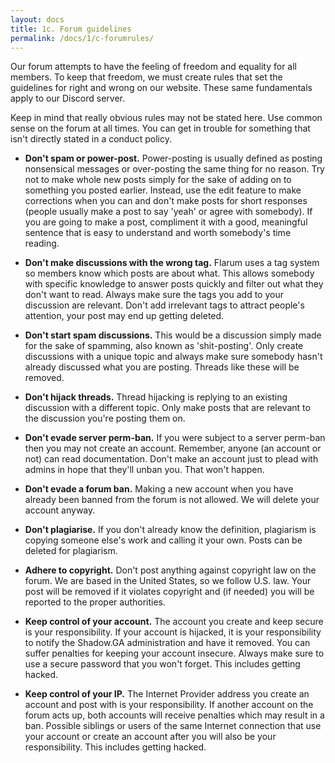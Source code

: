 ```yaml
---
layout: docs
title: 1c. Forum guidelines
permalink: /docs/1/c-forumrules/
---
```

Our forum attempts to have the feeling of freedom and equality for all members. To keep that freedom, we must create rules that set the guidelines for right and wrong on our website. These same fundamentals apply to our Discord server.

Keep in mind that really obvious rules may not be stated here. Use common sense on the forum at all times. You can get in trouble for something that isn't directly stated in a conduct policy.

- **Don't spam or power-post.** Power-posting is usually defined as posting nonsensical messages or over-posting the same thing for no reason. Try not to make whole new posts simply for the sake of adding on to something you posted earlier. Instead, use the edit feature to make corrections when you can and don't make posts for short responses (people usually make a post to say 'yeah' or agree with somebody). If you are going to make a post, compliment it with a good, meaningful sentence that is easy to understand and worth somebody's time reading.

- **Don't make discussions with the wrong tag.** Flarum uses a tag system so members know which posts are about what. This allows somebody with specific knowledge to answer posts quickly and filter out what they don't want to read. Always make sure the tags you add to your discussion are relevant. Don't add irrelevant tags to attract people's attention, your post may end up getting deleted.

- **Don't start spam discussions.** This would be a discussion simply made for the sake of spamming, also known as 'shit-posting'. Only create discussions with a unique topic and always make sure somebody hasn't already discussed what you are posting. Threads like these will be removed.

- **Don't hijack threads.** Thread hijacking is replying to an existing discussion with a different topic. Only make posts that are relevant to the discussion you're posting them on.

- **Don't evade server perm-ban.** If you were subject to a server perm-ban then you may not create an account. Remember, anyone (an account or not) can read documentation. Don't make an account just to plead with admins in hope that they'll unban you. That won't happen.

- **Don't evade a forum ban.** Making a new account when you have already been banned from the forum is not allowed. We will delete your account anyway.

- **Don't plagiarise.** If you don't already know the definition, plagiarism is copying someone else's work and calling it your own. Posts can be deleted for plagiarism.

- **Adhere to copyright.** Don't post anything against copyright law on the forum. We are based in the United States, so we follow U.S. law. Your post will be removed if it violates copyright and (if needed) you will be reported to the proper authorities.

- **Keep control of your account.** The account you create and keep secure is your responsibility. If your account is hijacked, it is your responsibility to notify the Shadow.GA administration and have it removed. You can suffer penalties for keeping your account insecure. Always make sure to use a secure password that you won't forget. This includes getting hacked.

- **Keep control of your IP.** The Internet Provider address you create an account and post with is your responsibility. If another account on the forum acts up, both accounts will receive penalties which may result in a ban. Possible siblings or users of the same Internet connection that use your account or create an account after you will also be your responsibility. This includes getting hacked.
